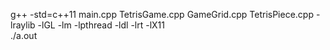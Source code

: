 g++ -std=c++11 main.cpp TetrisGame.cpp GameGrid.cpp TetrisPiece.cpp -lraylib -lGL -lm -lpthread -ldl -lrt -lX11  
./a.out

